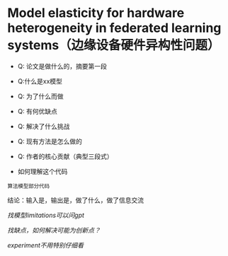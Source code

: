 # Model elasticity for hardware heterogeneity in federated learning systems（边缘设备硬件异构性问题）

- Q: 论文是做什么的，摘要第一段



- Q:什么是xx模型





- Q: 为了什么而做



- Q: 有何优缺点



- Q: 解决了什么挑战



- Q: 现有方法是怎么做的



- Q: 作者的核心贡献（典型三段式）



- 如何理解这个代码

```
算法模型部分代码
```

结论：输入是，输出是，做了什么，做了信息交流

*找模型limitations可以问gpt*

*找缺点，如何解决可能为创新点？*

*experiment不用特别仔细看*